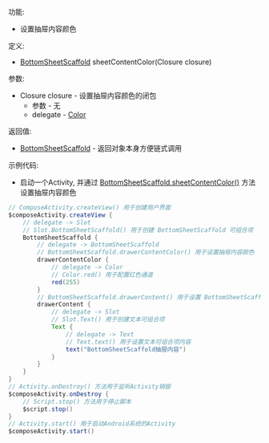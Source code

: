 功能:

+ 设置抽屉内容颜色

定义:

+ [BottomSheetScaffold](/API/UI/Compose/Widget/BottomSheetScaffold/README.md) sheetContentColor(Closure
  closure)

参数:

+ Closure closure - 设置抽屉内容颜色的闭包
    + 参数 - 无
    + delegate - [Color](/API/UI/Compose/Theme/Color/Color/README.md)

返回值:

+ [BottomSheetScaffold](/API/UI/Compose/Widget/BottomSheetScaffold/README.md) - 返回对象本身方便链式调用

示例代码:

+ 启动一个Activity,
  并通过 [BottomSheetScaffold.sheetContentColor()](/API/UI/Compose/Widget/BottomSheetScaffold/README.md?id=sheetContentColor)
  方法设置抽屉内容颜色

```groovy
// ComposeActivity.createView() 用于创建用户界面
$composeActivity.createView {
    // delegate -> Slot
    // Slot.BottomSheetScaffold() 用于创建 BottomSheetScaffold 可组合项
    BottomSheetScaffold {
        // delegate -> BottomSheetScaffold
        // BottomSheetScaffold.drawerContentColor() 用于设置抽屉内容颜色
        drawerContentColor {
            // delegate -> Color
            // Color.red() 用于配置红色通道
            red(255)
        }
        // BottomSheetScaffold.drawerContent() 用于设置 BottomSheetScaffold 抽屉内容
        drawerContent {
            // delegate -> Slot
            // Slot.Text() 用于创建文本可组合项
            Text {
                // delegate -> Text
                // Text.text() 用于设置文本可组合项内容
                text("BottomSheetScaffold抽屉内容")
            }
        }
    }
}
// Activity.onDestroy() 方法用于监听Activity销毁
$composeActivity.onDestroy {
    // Script.stop() 方法用于停止脚本
    $script.stop()
}
// Activity.start() 用于启动Android系统的Activity
$composeActivity.start()
```